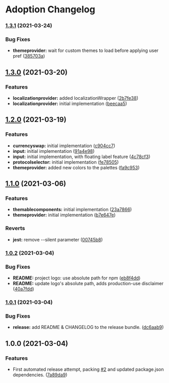 # Adoption Changelog

### [1.3.1](https://github.com/PaulFasola/adoption/compare/v1.3.0...v1.3.1) (2021-03-24)


### Bug Fixes

* **themeprovider:** wait for custom themes to load before applying user pref ([385703a](https://github.com/PaulFasola/adoption/commit/385703ad9656f2990b4998ba2f2efd6f009e1629))

## [1.3.0](https://github.com/PaulFasola/adoption/compare/v1.2.0...v1.3.0) (2021-03-20)


### Features

* **localizationprovider:** added localizationWrapper ([2b7fe38](https://github.com/PaulFasola/adoption/commit/2b7fe388cb8e70831308f33189be0698f009b87c))
* **localizationprovider:** initial implementation ([beecaa5](https://github.com/PaulFasola/adoption/commit/beecaa5cddcaf868556784012e3bafa384e7ae03))

## [1.2.0](https://github.com/PaulFasola/adoption/compare/v1.1.0...v1.2.0) (2021-03-19)


### Features

* **currencyswap:** initial implementation ([c904cc7](https://github.com/PaulFasola/adoption/commit/c904cc70eaabc0c53351b4f8233446bede9885a2))
* **input:** initial implementation ([91a4e98](https://github.com/PaulFasola/adoption/commit/91a4e98cec2c37bc6a31f1ce5c1463068029b0c8))
* **input:** initial implementation, with floating label feature ([4c78cf3](https://github.com/PaulFasola/adoption/commit/4c78cf357afc49373e658579022023a68d949cea))
* **protocolselector:** initial implementation ([fe78505](https://github.com/PaulFasola/adoption/commit/fe7850580dfd9b37bd56a4240721487a1a11eb4c))
* **themeprovider:** added new colors to the palettes ([fa9c953](https://github.com/PaulFasola/adoption/commit/fa9c9536e92f4956d75014d93d8b69357c6c0bf0))

## [1.1.0](https://github.com/PaulFasola/react-multiwallet-connector/compare/v1.0.2...v1.1.0) (2021-03-06)


### Features

* **themablecomponents:** initial implementation ([23a7866](https://github.com/PaulFasola/react-multiwallet-connector/commit/23a78664e1649718ac7e7531439492ffcad70b5d))
* **themeprovider:** initial implementation ([b7e647e](https://github.com/PaulFasola/react-multiwallet-connector/commit/b7e647eccca2b27ca534c38955c4f0639126aec4))


### Reverts

* **jest:** remove --silent parameter ([00745b8](https://github.com/PaulFasola/react-multiwallet-connector/commit/00745b89277f75dd8ff6807126d509c822729dad))

### [1.0.2](https://github.com/PaulFasola/react-multiwallet-connector/compare/v1.0.1...v1.0.2) (2021-03-04)


### Bug Fixes

* **README:** project logo: use absolute path for npm ([eb8f4dd](https://github.com/PaulFasola/react-multiwallet-connector/commit/eb8f4dd72d6ab285164971b3f721253a5dbbd43e))
* **README:** update logo's absolute path, adds production-use disclaimer ([40a7fdd](https://github.com/PaulFasola/react-multiwallet-connector/commit/40a7fdd7b7fed3ec1320bbe8c6e61827fea41488))

### [1.0.1](https://github.com/PaulFasola/react-multiwallet-connector/compare/v1.0.0...v1.0.1) (2021-03-04)


### Bug Fixes

* **release:** add README & CHANGELOG to the release bundle. ([dc6aab9](https://github.com/PaulFasola/react-multiwallet-connector/commit/dc6aab9385e71d37c8bfd2ecb683c13bbf5ca508))

## 1.0.0 (2021-03-04)


### Features

* First automated release attempt, packing [#2](https://github.com/PaulFasola/react-multiwallet-connector/issues/2) and updated package.json dependencies. ([7a89da9](https://github.com/PaulFasola/react-multiwallet-connector/commit/7a89da902396bf67a38d12a4ca0afef159f3750f))

